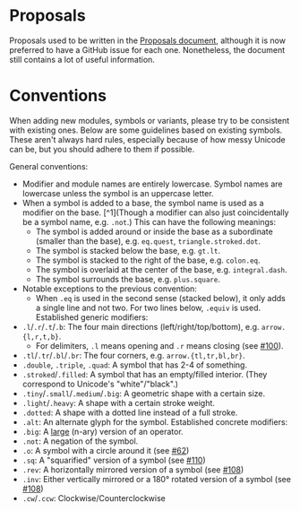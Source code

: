 # Proposals
Proposals used to be written in the [Proposals document](https://typst.app/project/riXtMSim5zLCo7DWngIFbT),
although it is now preferred to have a GitHub issue for each one.
Nonetheless, the document still contains a lot of useful information.

# Conventions
When adding new modules, symbols or variants, please try to be consistent with
existing ones. Below are some guidelines based on existing symbols. These aren't
always hard rules, especially because of how messy Unicode can be, but you should
adhere to them if possible.

General conventions:
- Modifier and module names are entirely lowercase.
	Symbol names are lowercase unless the symbol is an uppercase letter.
- When a symbol is added to a base, the symbol name is used as a modifier on the base.
	[^1](Though a modifier can also just coincidentally be a symbol name, e.g. `.not`.)
	This can have the following meanings:
	- The symbol is added around or inside the base as a subordinate (smaller than the base),
		e.g. `eq.quest`, `triangle.stroked.dot`.
	- The symbol is stacked below the base, e.g. `gt.lt`.
	- The symbol is stacked to the right of the base, e.g. `colon.eq`.
	- The symbol is overlaid at the center of the base, e.g. `integral.dash`.
	- The symbol surrounds the base, e.g. `plus.square`.
- Notable exceptions to the previous convention:
	- When `.eq` is used in the second sense (stacked below), it only adds a single line and not two.
		For two lines below, `.equiv` is used.
Established generic modifiers:
- `.l`/`.r`/`.t`/`.b`: The four main directions (left/right/top/bottom), e.g. `arrow.{l,r,t,b}`.
	- For delimiters, `.l` means opening and `.r` means closing (see [#100](https://github.com/typst/codex/pull/100)).
- `.tl`/`.tr`/`.bl`/`.br`: The four corners, e.g. `arrow.{tl,tr,bl,br}`.
	<!-- TODO: Do we have or want to have conventions about when to choose `.tl` vs. `.t.l`? -->
- `.double`, `.triple`, `.quad`: A symbol that has 2-4 of something.
- `.stroked`/`.filled`: A symbol that has an empty/filled interior.
	(They correspond to Unicode's "white"/"black".)
- `.tiny`/`.small`/`.medium`/`.big`: A geometric shape with a certain size.
- `.light`/`.heavy`: A shape with a certain stroke weight.
- `.dotted`: A shape with a dotted line instead of a full stroke.
- `.alt`: An alternate glyph for the symbol.
Established concrete modifiers:
- `.big`: A [large](https://www.unicode.org/Public/math/latest/MathClassEx-15.html) (n-ary) version of an operator.
- `.not`: A negation of the symbol.
- `.o`: A symbol with a circle around it (see [#62](https://github.com/typst/codex/pull/62))
- `.sq`: A "squarified" version of a symbol (see [#110](https://github.com/typst/codex/pull/110))
- `.rev`: A horizontally mirrored version of a symbol (see [#108](https://github.com/typst/codex/issues/108))
- `.inv`: Either vertically mirrored or a 180° rotated version of a symbol (see [#108](https://github.com/typst/codex/issues/108))
- `.cw`/`.ccw`: Clockwise/Counterclockwise
